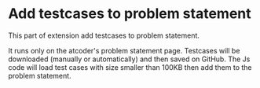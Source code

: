 # Add testcases to problem statement
This part of extension add testcases to problem statement.

It runs only on the atcoder's problem statement page. Testcases will be downloaded (manually or automatically) and then saved on GitHub. The Js code will load test cases with size smaller than 100KB then add them to the problem statement.
